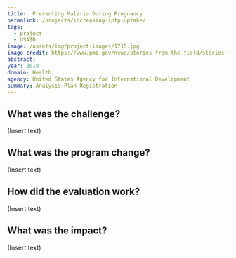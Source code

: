 ```yaml
---
title:  Preventing Malaria During Pregnancy  
permalink: /projects/increasing-iptp-uptake/
tags: 
  - project 
  - USAID
image: /assets/img/project-images/1715.jpg  
image-credit: https://www.pmi.gov/news/stories-from-the-field/stories-from-the-field---detail/increasing-uptake-of-iptp-success-seen-in-malawi
abstract: 
year: 2018  
domain: Health
agency: United States Agency for International Development
summary: Analysis Plan Registration
---
```

## What was the challenge?

(Insert text)

## What was the program change?

(Insert text) 

## How did the evaluation work?

(Insert text)

## What was the impact?

(Insert text)
